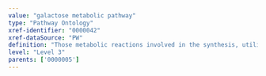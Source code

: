 ```yaml
---
value: "galactose metabolic pathway"
type: "Pathway Ontology"
xref-identifier: "0000042"
xref-dataSource: "PW"
definition: "Those metabolic reactions involved in the synthesis, utilization and/or degradation of galactose - an aldohexose epimeric with glucose at the 4 carbon. Galactose is a component of lactose and other oligosaccharides, cerebrosides and gangliosides, and of various glycolipids and glycoproteins."
level: "Level 3"
parents: ['0000005']
---
```

